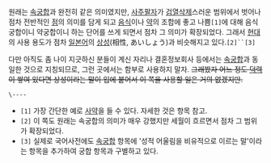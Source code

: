 원래는 [속궁합](%EC%86%8D%EA%B6%81%ED%95%A9.md)과 완전히 같은 의미였지만,
[사주팔자](%EC%82%AC%EC%A3%BC%ED%8C%94%EC%9E%90.md)가
[검열삭제](%EA%B2%80%EC%97%B4%EC%82%AD%EC%A0%9C.md)스러운 범위에서 벗어나 점차 전반적인
[점](%EC%A0%90.md)의 의미를 담게 되고 [음식](%EC%9D%8C%EC%8B%9D.md)이나
[약](%EC%95%BD.md)의 조합에 좋고 나쁨`[1]`에 대해 음식궁합이니 약궁합이니 하는 단어를 쓰게 되면서 점차 그 의미가
확장되었다. 그래서 [현대](%ED%98%84%EB%8C%80.md)의 사용 용도가 점차
[일본어](%EC%9D%BC%EB%B3%B8%EC%96%B4.md)의 [상성](%EC%83%81%EC%84%B1.md)(相性,
あいしょう)과 비슷해지고 있다.`[2]``[3]`

다만 아직도 좀 나이 지긋하신 분들이 계신 자리나 결혼정보회사 등에서는
[속궁합](%EC%86%8D%EA%B6%81%ED%95%A9.md)과 동일한 것으로 지칭되므로, 그런 곳에서는 함부로 사용하지 말자.
<del>그래봤자 어느 정도 [덕력](%EB%8D%95%EB%A0%A5.md)이 쌓여 있다면 상성이라는 말이 입에 붙어서 이 쪽을
사용할 일은 거의 없겠지만.</del>

`\----`

  * `[1]` 가장 간단한 예로 [사약](%EC%82%AC%EC%95%BD.md)을 들 수 있다. 자세한 것은 항목 참고.
  * `[2]` 이 쪽도 원래는 속궁합의 의미가 매우 강했지만 세월이 흐르면서 점차 그 범위가 확장되었다.
  * `[3]` 실제로 국어사전에도 [속궁합](%EC%86%8D%EA%B6%81%ED%95%A9.md) 항목에 '성적 어울림을 비유적으로 이르는 말'이라는 항목을 추가하여 궁합 항목과 구별하고 있다.

